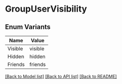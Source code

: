 # GroupUserVisibility

## Enum Variants

| Name | Value |
|---- | -----|
| Visible | visible |
| Hidden | hidden |
| Friends | friends |


[[Back to Model list]](../README.md#documentation-for-models) [[Back to API list]](../README.md#documentation-for-api-endpoints) [[Back to README]](../README.md)


